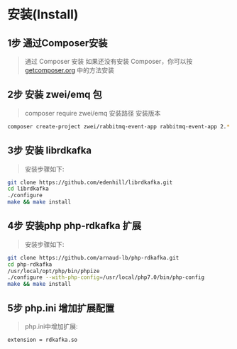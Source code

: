 安装(Install)
=========================

1步 通过Composer安装
-------------------------
> 通过 Composer 安装
如果还没有安装 Composer，你可以按 [getcomposer.org](https://getcomposer.org/) 中的方法安装


2步 安装 zwei/emq 包
-------------------------
> composer require zwei/emq 安装路径 安装版本

```sh
composer create-project zwei/rabbitmq-event-app rabbitmq-event-app 2.*
```

3步 安装 librdkafka
-------------------------

> 安装步骤如下:
```sh
git clone https://github.com/edenhill/librdkafka.git
cd librdkafka
./configure
make && make install
```


4步 安装php php-rdkafka 扩展
-------------------------

> 安装步骤如下:
```sh
git clone https://github.com/arnaud-lb/php-rdkafka.git
cd php-rdkafka
/usr/local/opt/php/bin/phpize
./configure --with-php-config=/usr/local/php7.0/bin/php-config
make && make install
```

5步 php.ini 增加扩展配置
-------------------------

> php.ini中增加扩展:
```sh
extension = rdkafka.so
```


